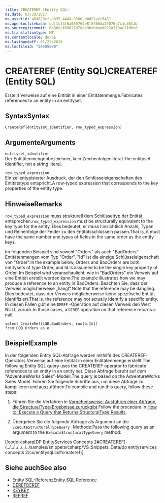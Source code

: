 ```yaml
---
title: CREATEREF (Entity SQL)
ms.date: 03/30/2017
ms.assetid: 489828cf-a335-4449-9360-b0d92eec5481
ms.openlocfilehash: bdf1c34f8a050764e8f8766da25076a7c1c361ab
ms.sourcegitcommit: 6b308cf6d627d78ee36dbbae8972a310ac7fd6c8
ms.translationtype: MT
ms.contentlocale: de-DE
ms.lasthandoff: 01/23/2019
ms.locfileid: "54505080"
---
```

# <a name="createref-entity-sql"></a><span data-ttu-id="5e88c-102">CREATEREF (Entity SQL)</span><span class="sxs-lookup"><span data-stu-id="5e88c-102">CREATEREF (Entity SQL)</span></span>
<span data-ttu-id="5e88c-103">Erstellt Verweise auf eine Entität in einer Entitätenmenge.</span><span class="sxs-lookup"><span data-stu-id="5e88c-103">Fabricates references to an entity in an entityset.</span></span>  
  
## <a name="syntax"></a><span data-ttu-id="5e88c-104">Syntax</span><span class="sxs-lookup"><span data-stu-id="5e88c-104">Syntax</span></span>  
  
```  
CreateRef(entityset_identifier, row_typed_expression)  
```  
  
## <a name="arguments"></a><span data-ttu-id="5e88c-105">Argumente</span><span class="sxs-lookup"><span data-stu-id="5e88c-105">Arguments</span></span>  
 `entityset_identifier`  
 <span data-ttu-id="5e88c-106">Der Entitätenmengenbezeichner, kein Zeichenfolgenliteral.</span><span class="sxs-lookup"><span data-stu-id="5e88c-106">The entityset identifier, not a string literal.</span></span>  
  
 `row_typed_expression`  
 <span data-ttu-id="5e88c-107">Ein zeilentypisierter Ausdruck, der den Schlüsseleigenschaften des Entitätstyps entspricht.</span><span class="sxs-lookup"><span data-stu-id="5e88c-107">A row-typed expression that corresponds to the key properties of the entity type.</span></span>  
  
## <a name="remarks"></a><span data-ttu-id="5e88c-108">Hinweise</span><span class="sxs-lookup"><span data-stu-id="5e88c-108">Remarks</span></span>  
 <span data-ttu-id="5e88c-109">`row_typed_expression` muss strukturell dem Schlüsseltyp der Entität entsprechen.</span><span class="sxs-lookup"><span data-stu-id="5e88c-109">`row_typed_expression` must be structurally equivalent to the key type for the entity.</span></span> <span data-ttu-id="5e88c-110">Dies bedeutet, er muss hinsichtlich Anzahl, Typen und Reihenfolge der Felder zu den Entitätsschlüsseln passen.</span><span class="sxs-lookup"><span data-stu-id="5e88c-110">That is, it must have the same number and types of fields in the same order as the entity keys.</span></span>  
  
 <span data-ttu-id="5e88c-111">Im folgenden Beispiel sind sowohl "Orders" als auch "BadOrders" Entitätenmengen vom Typ "Order". "Id" ist die einzige Schlüsseleigenschaft von "Order".</span><span class="sxs-lookup"><span data-stu-id="5e88c-111">In the example below, Orders and BadOrders are both entitysets of type Order, and Id is assumed to be the single key property of Order.</span></span> <span data-ttu-id="5e88c-112">Im Beispiel wird veranschaulicht, wie in "BadOrders" ein Verweis auf eine Entität erstellt werden kann.</span><span class="sxs-lookup"><span data-stu-id="5e88c-112">The example illustrates how we may produce a reference to an entity in BadOrders.</span></span> <span data-ttu-id="5e88c-113">Beachten Sie, dass der Verweis möglicherweise „hängt“.</span><span class="sxs-lookup"><span data-stu-id="5e88c-113">Note that the reference may be dangling.</span></span>  <span data-ttu-id="5e88c-114">Dies bedeutet, dass der Verweis möglicherweise keine spezifische Entität identifiziert.</span><span class="sxs-lookup"><span data-stu-id="5e88c-114">That is, the reference may not actually identify a specific entity.</span></span> <span data-ttu-id="5e88c-115">In diesen Fällen gibt eine `DEREF` -Operation auf diesen Verweis den Wert NULL zurück.</span><span class="sxs-lookup"><span data-stu-id="5e88c-115">In those cases, a `DEREF` operation on that reference returns a null.</span></span>  
  
```  
select CreateRef(LOB.BadOrders, row(o.Id))   
from LOB.Orders as o   
```  
  
## <a name="example"></a><span data-ttu-id="5e88c-116">Beispiel</span><span class="sxs-lookup"><span data-stu-id="5e88c-116">Example</span></span>  
 <span data-ttu-id="5e88c-117">In der folgenden Entity SQL-Abfrage werden mithilfe des CREATEREF-Operators Verweise auf eine Entität in einer Entitätenmenge erstellt.</span><span class="sxs-lookup"><span data-stu-id="5e88c-117">The following Entity SQL query uses the CREATEREF operator to fabricate references to an entity in an entity set.</span></span> <span data-ttu-id="5e88c-118">Diese Abfrage beruht auf dem "AdventureWorks Sales"-Modell.</span><span class="sxs-lookup"><span data-stu-id="5e88c-118">The query is based on the AdventureWorks Sales Model.</span></span> <span data-ttu-id="5e88c-119">Führen Sie folgende Schritte aus, um diese Abfrage zu kompilieren und auszuführen:</span><span class="sxs-lookup"><span data-stu-id="5e88c-119">To compile and run this query, follow these steps:</span></span>  
  
1.  <span data-ttu-id="5e88c-120">Führen Sie die Verfahren in [Vorgehensweise: Ausführen einer Abfrage, die StructuralType-Ergebnisse zurückgibt](../../../../../../docs/framework/data/adonet/ef/how-to-execute-a-query-that-returns-structuraltype-results.md).</span><span class="sxs-lookup"><span data-stu-id="5e88c-120">Follow the procedure in [How to: Execute a Query that Returns StructuralType Results](../../../../../../docs/framework/data/adonet/ef/how-to-execute-a-query-that-returns-structuraltype-results.md).</span></span>  
  
2.  <span data-ttu-id="5e88c-121">Übergeben Sie die folgende Abfrage als Argument an die `ExecuteStructuralTypeQuery` -Methode:</span><span class="sxs-lookup"><span data-stu-id="5e88c-121">Pass the following query as an argument to the `ExecuteStructuralTypeQuery` method:</span></span>  
  
 [!code-csharp[DP EntityServices Concepts 2#CREATEREF](../../../../../../samples/snippets/csharp/VS_Snippets_Data/dp entityservices concepts 2/cs/entitysql.cs#createref)]  
  
## <a name="see-also"></a><span data-ttu-id="5e88c-122">Siehe auch</span><span class="sxs-lookup"><span data-stu-id="5e88c-122">See also</span></span>
- [<span data-ttu-id="5e88c-123">Entity SQL-Referenz</span><span class="sxs-lookup"><span data-stu-id="5e88c-123">Entity SQL Reference</span></span>](../../../../../../docs/framework/data/adonet/ef/language-reference/entity-sql-reference.md)
- [<span data-ttu-id="5e88c-124">DEREF</span><span class="sxs-lookup"><span data-stu-id="5e88c-124">DEREF</span></span>](../../../../../../docs/framework/data/adonet/ef/language-reference/deref-entity-sql.md)
- [<span data-ttu-id="5e88c-125">KEY</span><span class="sxs-lookup"><span data-stu-id="5e88c-125">KEY</span></span>](../../../../../../docs/framework/data/adonet/ef/language-reference/key-entity-sql.md)
- [<span data-ttu-id="5e88c-126">REF</span><span class="sxs-lookup"><span data-stu-id="5e88c-126">REF</span></span>](../../../../../../docs/framework/data/adonet/ef/language-reference/ref-entity-sql.md)

